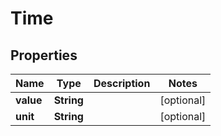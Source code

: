 
# Time

## Properties
Name | Type | Description | Notes
------------ | ------------- | ------------- | -------------
**value** | **String** |  |  [optional]
**unit** | **String** |  |  [optional]




